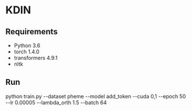 # KDIN

## Requirements
- Python 3.6
- torch 1.4.0
- transformers 4.9.1
- nltk


## Run
python train.py --dataset pheme --model add_token --cuda 0,1 --epoch 50 --lr 0.00005 --lambda_orth 1.5 --batch 64

